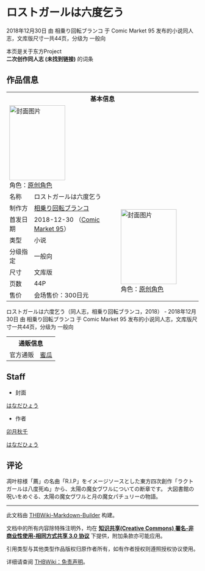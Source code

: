 # ロストガールは六度乞う

<!-- source html: G:\repos\THBWiki-Markdown-Builder\THBWikiMarkdown\Temp\main\e\ec\ns0%3A%E3%83%AD%E3%82%B9%E3%83%88%E3%82%AC%E3%83%BC%E3%83%AB%E3%81%AF%E5%85%AD%E5%BA%A6%E4%B9%9E%E3%81%86.html -->

2018年12月30日 由 相乗り回転ブランコ 于 Comic Market 95 发布的小说同人志，文库版尺寸一共44页，分级为 一般向

本页是关于东方Project  
 **二次创作同人志 (未找到链接)** 的词条
## 作品信息

<table><tbody><tr><th colspan="3">基本信息</th></tr><tr><td class="cover-artwork-mobile" colspan="2"><a href="./文件-ロストガールは六度乞う封面.jpg.md" class="image" title="封面图片"><img alt="封面图片" src="https://upload.thwiki.cc/thumb/e/e5/%E3%83%AD%E3%82%B9%E3%83%88%E3%82%AC%E3%83%BC%E3%83%AB%E3%81%AF%E5%85%AD%E5%BA%A6%E4%B9%9E%E3%81%86%E5%B0%81%E9%9D%A2.jpg/146px-%E3%83%AD%E3%82%B9%E3%83%88%E3%82%AC%E3%83%BC%E3%83%AB%E3%81%AF%E5%85%AD%E5%BA%A6%E4%B9%9E%E3%81%86%E5%B0%81%E9%9D%A2.jpg" decoding="async" loading="lazy" width="146" height="196" srcset="https://upload.thwiki.cc/thumb/e/e5/%E3%83%AD%E3%82%B9%E3%83%88%E3%82%AC%E3%83%BC%E3%83%AB%E3%81%AF%E5%85%AD%E5%BA%A6%E4%B9%9E%E3%81%86%E5%B0%81%E9%9D%A2.jpg/220px-%E3%83%AD%E3%82%B9%E3%83%88%E3%82%AC%E3%83%BC%E3%83%AB%E3%81%AF%E5%85%AD%E5%BA%A6%E4%B9%9E%E3%81%86%E5%B0%81%E9%9D%A2.jpg 1.5x, https://upload.thwiki.cc/thumb/e/e5/%E3%83%AD%E3%82%B9%E3%83%88%E3%82%AC%E3%83%BC%E3%83%AB%E3%81%AF%E5%85%AD%E5%BA%A6%E4%B9%9E%E3%81%86%E5%B0%81%E9%9D%A2.jpg/293px-%E3%83%AD%E3%82%B9%E3%83%88%E3%82%AC%E3%83%BC%E3%83%AB%E3%81%AF%E5%85%AD%E5%BA%A6%E4%B9%9E%E3%81%86%E5%B0%81%E9%9D%A2.jpg 2x" data-file-width="970" data-file-height="1298"></a><div class="cover-char">角色：<a href="/index.php?title=%E5%8E%9F%E5%88%9B%E8%A7%92%E8%89%B2&amp;action=edit&amp;redlink=1" class="new" title="原创角色（页面不存在）">原创角色</a></div></td>
</tr><tr><td class="label">名称</td><td colspan="2"> ロストガールは六度乞う </td></tr><tr><td class="label">制作方</td><td><a href="./相乗り回転ブランコ.md" title="相乗り回転ブランコ">相乗り回転ブランコ</a></td><td class="cover-artwork" rowspan="7" style="min-width:196px;"><a href="./文件-ロストガールは六度乞う封面.jpg.md" class="image" title="封面图片"><img alt="封面图片" src="https://upload.thwiki.cc/thumb/e/e5/%E3%83%AD%E3%82%B9%E3%83%88%E3%82%AC%E3%83%BC%E3%83%AB%E3%81%AF%E5%85%AD%E5%BA%A6%E4%B9%9E%E3%81%86%E5%B0%81%E9%9D%A2.jpg/146px-%E3%83%AD%E3%82%B9%E3%83%88%E3%82%AC%E3%83%BC%E3%83%AB%E3%81%AF%E5%85%AD%E5%BA%A6%E4%B9%9E%E3%81%86%E5%B0%81%E9%9D%A2.jpg" decoding="async" loading="lazy" width="146" height="196" srcset="https://upload.thwiki.cc/thumb/e/e5/%E3%83%AD%E3%82%B9%E3%83%88%E3%82%AC%E3%83%BC%E3%83%AB%E3%81%AF%E5%85%AD%E5%BA%A6%E4%B9%9E%E3%81%86%E5%B0%81%E9%9D%A2.jpg/220px-%E3%83%AD%E3%82%B9%E3%83%88%E3%82%AC%E3%83%BC%E3%83%AB%E3%81%AF%E5%85%AD%E5%BA%A6%E4%B9%9E%E3%81%86%E5%B0%81%E9%9D%A2.jpg 1.5x, https://upload.thwiki.cc/thumb/e/e5/%E3%83%AD%E3%82%B9%E3%83%88%E3%82%AC%E3%83%BC%E3%83%AB%E3%81%AF%E5%85%AD%E5%BA%A6%E4%B9%9E%E3%81%86%E5%B0%81%E9%9D%A2.jpg/293px-%E3%83%AD%E3%82%B9%E3%83%88%E3%82%AC%E3%83%BC%E3%83%AB%E3%81%AF%E5%85%AD%E5%BA%A6%E4%B9%9E%E3%81%86%E5%B0%81%E9%9D%A2.jpg 2x" data-file-width="970" data-file-height="1298"></a><div class="cover-char">角色：<a href="/index.php?title=%E5%8E%9F%E5%88%9B%E8%A7%92%E8%89%B2&amp;action=edit&amp;redlink=1" class="new" title="原创角色（页面不存在）">原创角色</a></div></td>
</tr><tr><td class="label">首发日期</td><td>2018-12-30&#160;（<a href="/展会作品列表?e=Comic+Market%2395">Comic Market 95</a>）</td></tr><tr><td class="label">类型</td><td>小说</td></tr><tr><td class="label">分级指定</td><td>一般向</td></tr><tr><td class="label">尺寸</td><td>文库版</td></tr><tr><td class="label">页数</td><td>44P</td></tr><tr><td class="label">售价</td><td>会场售价：300日元</td></tr></tbody></table>

ロストガールは六度乞う（同人志，相乗り回転ブランコ，2018） - 2018年12月30日 由 相乗り回転ブランコ 于 Comic Market 95 发布的小说同人志，文库版尺寸一共44页，分级为 一般向

<table><tbody><tr><th colspan="3">通贩信息</th></tr><tr><td class="label">官方通贩</td><td colspan="2"><a rel="nofollow" class="external text" href="https://www.melonbooks.co.jp/detail/detail.php?product_id=462755">蜜瓜</a></td></tr></tbody></table>


## Staff
- 封面

  
[はなだひょう](./はなだひょう.md)
  

- 作者

  
[卯月秋千](./卯月秋千.md)  

[はなだひょう](./はなだひょう.md)
  

## 评论
  
凋叶棕様「薦」の名曲「R.I.P」をイメージソースとした東方四次創作「ラクトガールは八度死ぬ」から、太陽の魔女ヴワルについての断章です。
大図書館の呪いをめぐる、太陽の魔女ヴワルと月の魔女パチュリーの物語。
  
  
  

  





---

此文档由 [THBWiki-Markdown-Builder](https://github.com/Delsin-Yu/THBWiki-Markdown-Builder) 构建。

文档中的所有内容除特殊注明外，均在 [**知识共享(Creative Commons) 署名-非商业性使用-相同方式共享 3.0 协议**](https://creativecommons.org/licenses/by-sa/3.0/deed.zh-hans) 下提供，附加条款亦可能应用。

引用类型与其他类型作品版权归原作者所有，如有作者授权则遵照授权协议使用。

详细请查阅 [THBWiki：免责声明](https://thbwiki.cc/THBWiki:%E5%85%8D%E8%B4%A3%E5%A3%B0%E6%98%8E)。

